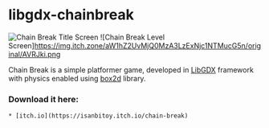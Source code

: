 # libgdx-chainbreak
![Chain Break Title Screen](https://img.itch.zone/aW1hZ2UvMjQ0MzA3LzExNjc1NTEucG5n/original/J1zHlA.png)
![Chain Break Level Screen]https://img.itch.zone/aW1hZ2UvMjQ0MzA3LzExNjc1NTMucG5n/original/AVRJki.png

Chain Break is a simple platformer game, developed in [LibGDX](https://github.com/libgdx/libgdx) framework with physics enabled using [box2d](https://github.com/erincatto/Box2D) library.

### Download it here:
	* [itch.io](https://isanbitoy.itch.io/chain-break)